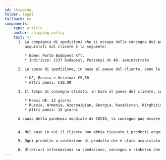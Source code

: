 ```yaml
---
id: shipping
folder: legal
fallback: en
components:
  - type: article
    anchor: shipping-policy
    text: >-
      1. La compagnia di spedizioni che si occupa della consegna dei prodotti
         acquistati dal cliente è la seguente:

         * Nome: Portó Budapest Kft.
         * Indirizzo: 1137 Budapest, Pozsonyi út 40. seminterrato

      2. Le spese di spedizione, in base al paese del cliente, sono le seguenti:

         * UE, Russia e Ucraina: €9,50
         * Altri paesi: €10.00

      3. Il tempo di consegna stimato, in base al paese del cliente, come segue:

         * Paesi UE: 12 giorni
         * Russia, Armenia, Azerbaigian, Georgia, Kazakistan, Kirghizistan, Moldavia, Tagikistan, Turkmenistan, Ucraina, Uzbekistan: 19 giorni
         * Altri paesi: 15 giorni

      A causa della pandemia mondiale di COVID, la consegna può essere più lunga del solito.


      4. Nel caso in cui il cliente non abbia ricevuto i prodotti acquistati, consigliamo di contattare la nostra azienda utilizzando il seguente indirizzo e-mail: [shop@urosystem.com](mailto:shop@urosystem.com)

      5. Ogni prodotto o confezione di prodotto che è stato acquistato separatamente deve essere spedito come unità separata.

      6. Ulteriori informazioni su spedizione, consegna e rimborso che non sono state descritte sopra sono incluse nei nostri [termini e condizioni](https://urosystem-ru.myshopify.com/admin/settings/terms-of-service).
---
```

